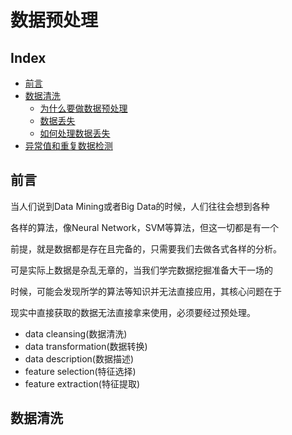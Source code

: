 数据预处理
===

Index
---
<!-- TOC -->
- [前言](#前言)
- [数据清洗](#数据清洗)   
   - [为什么要做数据预处理](#为什么要做数据预处理)
   - [数据丢失](#数据丢失)
   - [如何处理数据丢失](#如何处理数据丢失)
- [异常值和重复数据检测](#异常值和重复数据检测)
<!-- /TOC-->

## 前言
当人们说到Data Mining或者Big Data的时候，人们往往会想到各种

各样的算法，像Neural Network，SVM等算法，但这一切都是有一个

前提，就是数据都是存在且完备的，只需要我们去做各式各样的分析。

可是实际上数据是杂乱无章的，当我们学完数据挖掘准备大干一场的

时候，可能会发现所学的算法等知识并无法直接应用，其核心问题在于

现实中直接获取的数据无法直接拿来使用，必须要经过预处理。

- data cleansing(数据清洗)
- data transformation(数据转换)
- data description(数据描述)
- feature selection(特征选择)
- feature extraction(特征提取)

## 数据清洗



